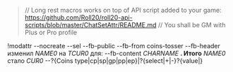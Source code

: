 > // Long rest macros works on top of API script added to your game:  https://github.com/Roll20/roll20-api-scripts/blob/master/ChatSetAttr/README.md 
> // You shall be GM with Plus or Pro profile


!modattr --nocreate --sel --fb-public --fb-from coins-tosser --fb-header изменил _NAME0_  на _TCUR0_ для: --fb-content   _CHARNAME_ **. Итого** _NAME0_ стало _CUR0_ --?{Coins type|cp|sp|gp|pp|ep}|?{select|+|-}?{value|}
